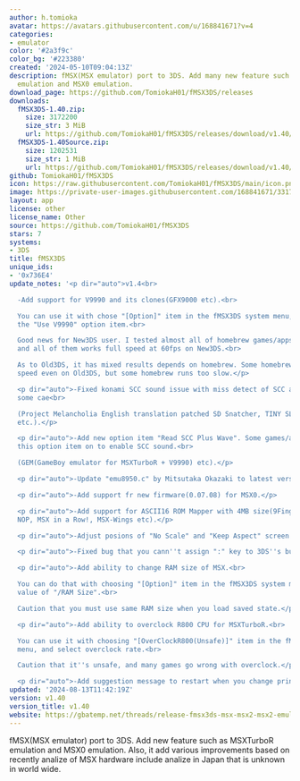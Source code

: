 ```yaml
---
author: h.tomioka
avatar: https://avatars.githubusercontent.com/u/168841671?v=4
categories:
- emulator
color: '#2a3f9c'
color_bg: '#223380'
created: '2024-05-10T09:04:13Z'
description: fMSX(MSX emulator) port to 3DS. Add many new feature such as MSXTurboR
  emulation and MSX0 emulation.
download_page: https://github.com/TomiokaH01/fMSX3DS/releases
downloads:
  fMSX3DS-1.40.zip:
    size: 3172200
    size_str: 3 MiB
    url: https://github.com/TomiokaH01/fMSX3DS/releases/download/v1.40/fMSX3DS-1.40.zip
  fMSX3DS-1.40Source.zip:
    size: 1202531
    size_str: 1 MiB
    url: https://github.com/TomiokaH01/fMSX3DS/releases/download/v1.40/fMSX3DS-1.40Source.zip
github: TomiokaH01/fMSX3DS
icon: https://raw.githubusercontent.com/TomiokaH01/fMSX3DS/main/icon.png
image: https://private-user-images.githubusercontent.com/168841671/331778903-f7ffcd0d-c1e9-4db4-a4ee-03b29ebc79b5.png?jwt=eyJhbGciOiJIUzI1NiIsInR5cCI6IkpXVCJ9.eyJpc3MiOiJnaXRodWIuY29tIiwiYXVkIjoicmF3LmdpdGh1YnVzZXJjb250ZW50LmNvbSIsImtleSI6ImtleTUiLCJleHAiOjE3MjM0MTcyNDAsIm5iZiI6MTcyMzQxNjk0MCwicGF0aCI6Ii8xNjg4NDE2NzEvMzMxNzc4OTAzLWY3ZmZjZDBkLWMxZTktNGRiNC1hNGVlLTAzYjI5ZWJjNzliNS5wbmc_WC1BbXotQWxnb3JpdGhtPUFXUzQtSE1BQy1TSEEyNTYmWC1BbXotQ3JlZGVudGlhbD1BS0lBVkNPRFlMU0E1M1BRSzRaQSUyRjIwMjQwODExJTJGdXMtZWFzdC0xJTJGczMlMkZhd3M0X3JlcXVlc3QmWC1BbXotRGF0ZT0yMDI0MDgxMVQyMjU1NDBaJlgtQW16LUV4cGlyZXM9MzAwJlgtQW16LVNpZ25hdHVyZT03ZjA3MjE1NGNhZTM1NmNjODQyOWI0NTU3ZGZmZjM4YzdiNzQyYzVlYTFjYjYwYzJjMzllZmIxZjIwZDlmN2M0JlgtQW16LVNpZ25lZEhlYWRlcnM9aG9zdCZhY3Rvcl9pZD0wJmtleV9pZD0wJnJlcG9faWQ9MCJ9.hTvWFkt8-Lo3mxlhW7mNxgO6H6uXSIf_B7dfbUojzEc
layout: app
license: other
license_name: Other
source: https://github.com/TomiokaH01/fMSX3DS
stars: 7
systems:
- 3DS
title: fMSX3DS
unique_ids:
- '0x736E4'
update_notes: '<p dir="auto">v1.4<br>

  -Add support for V9990 and its clones(GFX9000 etc).<br>

  You can use it with chose "[Option]" item in the fMSX3DS system menu, and enable
  the "Use V9990" option item.<br>

  Good news for New3DS user. I tested almost all of homebrew games/apps that use V9990
  and all of them works full speed at 60fps on New3DS.<br>

  As to Old3DS, it has mixed results depends on homebrew. Some homebrew runs full
  speed even on Old3DS, but some homebrew runs too slow.</p>

  <p dir="auto">-Fixed konami SCC sound issue with miss detect of SCC and SCC+ in
  some cae<br>

  (Project Melancholia English translation patched SD Snatcher, TINY SLOT CHECKER
  etc.).</p>

  <p dir="auto">-Add new option item "Read SCC Plus Wave". Some games/apps requires
  this option item on to enable SCC sound.<br>

  (GEM(GameBoy emulator for MSXTurboR + V9990) etc).</p>

  <p dir="auto">-Update "emu8950.c" by Mitsutaka Okazaki to latest version.</p>

  <p dir="auto">-Add support fr new firmware(0.07.08) for MSX0.</p>

  <p dir="auto">-Add support for ASCII16 ROM Mapper with 4MB size(9Finger Demo by
  NOP, MSX in a Row!, MSX-Wings etc).</p>

  <p dir="auto">-Adjust posions of "No Scale" and "Keep Aspect" screen strech Mode.</p>

  <p dir="auto">-Fixed bug that you cann''t assign ":" key to 3DS''s button in keyconfig.</p>

  <p dir="auto">-Add ability to change RAM size of MSX.<br>

  You can do that with choosing "[Option]" item in the fMSX3DS system menu, and change
  value of "/RAM Size".<br>

  Caution that you must use same RAM size when you load saved state.</p>

  <p dir="auto">-Add ability to overclock R800 CPU for MSXTurboR.<br>

  You can use it with choosing "[OverClockR800(Unsafe)]" item in the fMSX3DS system
  menu, and select overclock rate.<br>

  Caution that it''s unsafe, and many games go wrong with overclock.</p>

  <p dir="auto">-Add suggestion message to restart when you change printer port.</p>'
updated: '2024-08-13T11:42:19Z'
version: v1.40
version_title: v1.40
website: https://gbatemp.net/threads/release-fmsx3ds-msx-msx2-msx2-emulator-with-new-feature-for-3ds.637072/
---
```

fMSX(MSX emulator) port to 3DS. Add new feature such as MSXTurboR emulation and MSX0 emulation.
Also, it add various improvements based on recently analize of MSX hardware
include analize in Japan that is unknown in world wide.